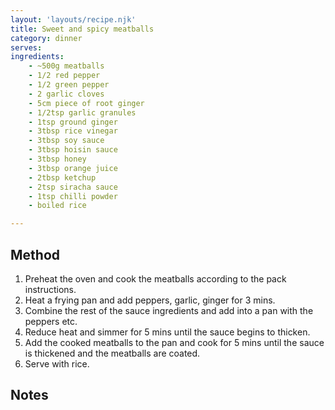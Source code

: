 ```yaml
---
layout: 'layouts/recipe.njk'
title: Sweet and spicy meatballs
category: dinner
serves: 
ingredients:
    - ~500g meatballs
    - 1/2 red pepper
    - 1/2 green pepper
    - 2 garlic cloves
    - 5cm piece of root ginger
    - 1/2tsp garlic granules
    - 1tsp ground ginger
    - 3tbsp rice vinegar
    - 3tbsp soy sauce
    - 3tbsp hoisin sauce
    - 3tbsp honey
    - 3tbsp orange juice
    - 2tbsp ketchup
    - 2tsp siracha sauce
    - 1tsp chilli powder
    - boiled rice

---
```


## Method
1. Preheat the oven and cook the meatballs according to the pack instructions.
2. Heat a frying pan and add peppers, garlic, ginger for 3 mins.
3. Combine the rest of the sauce ingredients and add into a pan with the peppers etc.
4. Reduce heat and simmer for 5 mins until the sauce begins to thicken.
5. Add the cooked meatballs to the pan and cook for 5 mins until the sauce is thickened and the meatballs are coated.
6. Serve with rice.

## Notes
